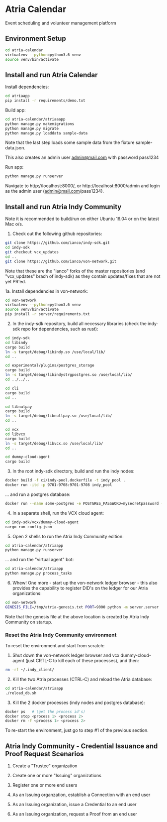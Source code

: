 # Atria Calendar

Event scheduling and volunteer management platform


## Environment Setup

```bash
cd atria-calendar
virtualenv --python=python3.6 venv
source venv/bin/activate
```


## Install and run Atria Calendar

Install dependencies:

```bash
cd atriaapp
pip install -r requirements/demo.txt
```

Build app:

```bash
cd atria-calendar/atriaaapp
python manage.py makemigrations
python manage.py migrate
python manage.py loaddata sample-data
```

Note that the last step loads some sample data from the fixture sample-data.json.

This also creates an admin user admin@mail.com with password pass1234

Run app:

```bash
python manage.py runserver
```

Navigate to http://localhost:8000/, or http://localhost:8000/admin and login as the admin user (admin@mail.com/pass1234).


## Install and run Atria Indy Community

Note it is recommended to build/run on either Ubuntu 16.04 or on the latest Mac o/s.

1. Check out the following github repositories:

```bash
git clone https://github.com/ianco/indy-sdk.git
cd indy-sdk
git checkout vcx_updates
cd ..
git clone https://github.com/ianco/von-network.git
```

Note that these are the "ianco" forks of the master repositories (and "vcx_updates" brach of indy-sdk) as they contain updates/fixes that are not yet PR'ed.

1a. Install dependencies in von-network:

```bash
cd von-network
virtualenv --python=python3.6 venv
source venv/bin/activate
pip install -r server/requirements.txt
```

2. In the indy-sdk repository, build all necessary libraries (check the indy-sdk repo for dependencies, such as rust):

```bash
cd indy-sdk
cd libindy
cargo build
ln -s target/debug/libindy.so /use/local/lib/
cd ..

cd experimental/plugins/postgres_storage
cargo build
ln -s target/debug/libindystrgpostgres.so /use/local/lib/
cd ../../..

cd cli
cargo build
cd ..

cd libnulpay
cargo build
ln -s target/debug/libnullpay.so /use/local/lib/
cd ..

cd vcx
cd libvcx
cargo build
ln -s target/debug/libvcx.so /use/local/lib/
cd ..

cd dummy-cloud-agent
cargo build
```

3. In the root indy-sdk directory, build and run the indy nodes:

```bash
docker build -f ci/indy-pool.dockerfile -t indy_pool .
docker run -itd -p 9701-9708:9701-9708 indy_pool
```

... and run a postgres database:

```bash
docker run --name some-postgres -e POSTGRES_PASSWORD=mysecretpassword -d -p 5432:5432 postgres -c 'log_statement=all' -c 'logging_collector=on' -c 'log_destination=stderr'
```

4. In a separate shell, run the VCX cloud agent:

```bash
cd indy-sdk/vcx/dummy-cloud-agent
cargo run config.json
```

5. Open 2 shells to run the Atria Indy Community edition:

```bash
cd atria-calendar/atriaapp
python manage.py runserver
```

... and run the "virtual agent" bot:

```bash
cd atria-calendar/atriaapp
python manage.py process_tasks
```

6. Whew!  One more - start up the von-network ledger browser - this also provides the capability to register DID's on the ledger for our Atria organizations:

```bash
cd von-network
GENESIS_FILE=/tmp/atria-genesis.txt PORT=9000 python -m server.server
```

Note that the genesis file at the above location is created by Atria Indy Community on startup.


### Reset the Atria Indy Community environment

To reset the environment and start from scratch:

1. Shut down the von-network ledger browser and vcx dummy-cloud-agent (just CRTL-C to kill each of these processes), and then:

```bash
rm -rf ~/.indy_client/
```

2. Kill the two Atria processes (CTRL-C) and reload the Atria database:

```bash
cd atria-calendar/atriaapp
./reload_db.sh
```

3. Kill the 2 docker processes (indy nodes and postgres database):

```bash
docker ps   # (get the process id's)
docker stop <process 1> <process 2>
docker rm -f <process 1> <process 2>
```

To re-start the environment, just go to step #1 of the previous section.


## Atria Indy Community - Credential Issuance and Proof Request Scenarios

1. Create a "Trustee" organization

2. Create one or more "Issuing" organizations

3. Register one or more end users

4. As an Issuing organzation, establish a Connection with an end user

5. As an Issuing organization, issue a Credential to an end user

6. As an Issuing organization, request a Proof from an end user


